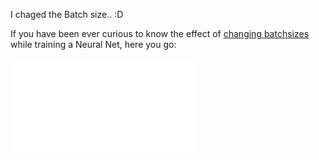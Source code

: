 I chaged the Batch size.. :D

If you have been ever curious to know the effect of [changing batchsizes](https://www.youtube.com/watch?v=vVX9vld3vrY) while training a Neural Net, here you go:

![Batch size graph for test and train](./batchsize.pdf?raw=true "Batch size")


